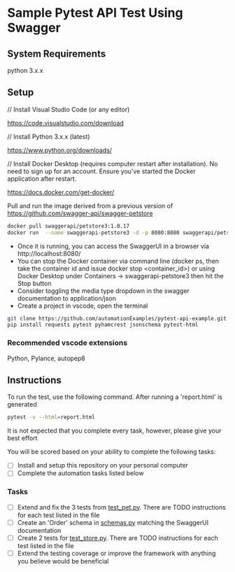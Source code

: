 # Sample Pytest API Test Using Swagger

## System Requirements

python 3.x.x


## Setup

// Install Visual Studio Code (or any editor)

https://code.visualstudio.com/download


// Install Python 3.x.x (latest)

https://www.python.org/downloads/

// Install Docker Desktop (requires computer restart after installation). No need to sign up for an account. Ensure you've started the Docker application after restart.

https://docs.docker.com/get-docker/

Pull and run the image derived from a previous version of https://github.com/swagger-api/swagger-petstore
```bash
docker pull swaggerapi/petstore3:1.0.17
docker run  --name swaggerapi-petstore3 -d -p 8080:8080 swaggerapi/petstore3:1.0.17
```

* Once it is running, you can access the SwaggerUI in a browser via http://localhost:8080/
* You can stop the Docker container via command line (docker ps, then take the container id and issue docker stop <container_id>) or using Docker Desktop under Containers -> swaggerapi-petstore3 then hit the Stop button
* Consider toggling the media type dropdown in the swagger documentation to application/json
* Create a project in vscode, open the terminal

```bash
git clone https://github.com/automationExamples/pytest-api-example.git
pip install requests pytest pyhamcrest jsonschema pytest-html
```

### Recommended vscode extensions

Python, Pylance, autopep8


## Instructions
To run the test, use the following command. After running a 'report.html' is generated
```bash
pytest -v --html=report.html
```

It is not expected that you complete every task, however, please give your best effort 

You will be scored based on your ability to complete the following tasks:

- [ ] Install and setup this repository on your personal computer
- [ ] Complete the automation tasks listed below

### Tasks
- [ ] Extend and fix the 3 tests from [test_pet.py](test_pet.py#1). There are TODO instructions for each test listed in the file
- [ ] Create an 'Order' schema in [schemas.py](schemas.py#1) matching the SwaggerUI documentation
- [ ] Create 2 tests for [test_store.py](test_store.py#1). There are TODO instructions for each test listed in the file
- [ ] Extend the testing coverage or improve the framework with anything you believe would be beneficial